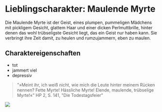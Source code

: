 # Lieblingscharakter: Maulende Myrte

Die Maulende Myrte ist der Geist, eines plumpen, pummeligen Mädchens mit pickligem Gesicht, glattem Haar und einer dicken Perlmuttbrille, hinter denen das wohl trübseligste Gesicht liegt, das ein Geist nur haben kann. Sie verbringt ihre Zeit damit, zu heulen und rumzujammern, eben zu maulen.

## Charaktereigenschaften
* tot
* jammert viel
* depressiv

> "»Meint ihr, ich weiß nicht, wie mich die Leute hinter meinem Rücken nennen?
> Fette Myrte! Hässliche Myrte! Elende, maulende, trübselige Myrte!«"
> HP 2, S. 141, "Die Todestagsfeier"

<img src="https://www.hp-fc.de/infos/figuren/img/die_maulende_myrte.jpg"/>

